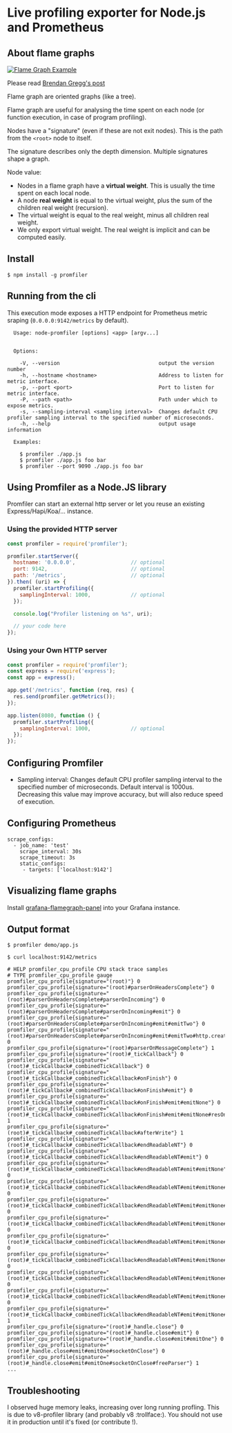 # Live profiling exporter for Node.js and Prometheus

## About flame graphs

[![Flame Graph Example](https://media.giphy.com/media/l41JMjBaxrZw1bqpi/giphy.gif)](http://spiermar.github.io/d3-flame-graph/)

Please read [Brendan Gregg's post](http://www.brendangregg.com/flamegraphs.html)

Flame graph are oriented graphs (like a tree).

Flame graph are useful for analysing the time spent on each node (or function execution, in case of program profiling).

Nodes have a "signature" (even if these are not exit nodes). This is the path from the `<root>` node to itself.

The signature describes only the depth dimension. Multiple signatures shape a graph.

Node value:
- Nodes in a flame graph have a **virtual weight**. This is usually the time spent on each local node.
- A node **real weight** is equal to the virtual weight, plus the sum of the children real weight (recursion).
- The virtual weight is equal to the real weight, minus all children real weight.
- We only export virtual weight. The real weight is implicit and can be computed easily.

## Install

```
$ npm install -g promfiler
```

## Running from the cli

This execution mode exposes a HTTP endpoint for Prometheus metric sraping (`0.0.0.0:9142/metrics` by default).

```
  Usage: node-promfiler [options] <app> [argv...]


  Options:

    -V, --version                                output the version number
    -h, --hostname <hostname>                    Address to listen for metric interface.
    -p, --port <port>                            Port to listen for metric interface.
    -P, --path <path>                            Path under which to expose metrics.
    -s, --sampling-interval <sampling interval>  Changes default CPU profiler sampling interval to the specified number of microseconds.
    -h, --help                                   output usage information

  Examples:

    $ promfiler ./app.js
    $ promfiler ./app.js foo bar
    $ promfiler --port 9090 ./app.js foo bar
```

## Using Promfiler as a Node.JS library

Promfiler can start an external http server or let you reuse an existing Express/Hapi/Koa/... instance.

### Using the provided HTTP server

```js
const promfiler = require('promfiler');

promfiler.startServer({
  hostname: '0.0.0.0',                  // optional
  port: 9142,                           // optional
  path: '/metrics',                     // optional
}).then( (uri) => {
  promfiler.startProfiling({
    samplingInterval: 1000,             // optional
  });

  console.log("Profiler listening on %s", uri);

  // your code here
});
```

### Using your Own HTTP server

```js
const promfiler = require('promfiler');
const express = require('express');
const app = express();

app.get('/metrics', function (req, res) {
  res.send(promfiler.getMetrics());
});

app.listen(8080, function () {
  promfiler.startProfiling({
    samplingInterval: 1000,             // optional
  });
});
```

## Configuring Promfiler

- Sampling interval: Changes default CPU profiler sampling interval to the specified number of microseconds. Default interval is 1000us. Decreasing this value may improve accuracy, but will also reduce speed of execution.

## Configuring Prometheus

```
scrape_configs:
  - job_name: 'test'
    scrape_interval: 30s
    scrape_timeout: 3s
    static_configs:
     - targets: ['localhost:9142']
```

## Visualizing flame graphs

Install [grafana-flamegraph-panel](https://github.com/samber/grafana-flamegraph-panel) into your Grafana instance.

## Output format

```
$ promfiler demo/app.js

$ curl localhost:9142/metrics
```

```
# HELP promfiler_cpu_profile CPU stack trace samples
# TYPE promfiler_cpu_profile gauge
promfiler_cpu_profile{signature="(root)"} 0
promfiler_cpu_profile{signature="(root)#parserOnHeadersComplete"} 0
promfiler_cpu_profile{signature="(root)#parserOnHeadersComplete#parserOnIncoming"} 0
promfiler_cpu_profile{signature="(root)#parserOnHeadersComplete#parserOnIncoming#emit"} 0
promfiler_cpu_profile{signature="(root)#parserOnHeadersComplete#parserOnIncoming#emit#emitTwo"} 0
promfiler_cpu_profile{signature="(root)#parserOnHeadersComplete#parserOnIncoming#emit#emitTwo#http.createServer"} 0
promfiler_cpu_profile{signature="(root)#parserOnMessageComplete"} 1
promfiler_cpu_profile{signature="(root)#_tickCallback"} 0
promfiler_cpu_profile{signature="(root)#_tickCallback#_combinedTickCallback"} 0
promfiler_cpu_profile{signature="(root)#_tickCallback#_combinedTickCallback#onFinish"} 0
promfiler_cpu_profile{signature="(root)#_tickCallback#_combinedTickCallback#onFinish#emit"} 0
promfiler_cpu_profile{signature="(root)#_tickCallback#_combinedTickCallback#onFinish#emit#emitNone"} 0
promfiler_cpu_profile{signature="(root)#_tickCallback#_combinedTickCallback#onFinish#emit#emitNone#resOnFinish"} 1
promfiler_cpu_profile{signature="(root)#_tickCallback#_combinedTickCallback#afterWrite"} 1
promfiler_cpu_profile{signature="(root)#_tickCallback#_combinedTickCallback#endReadableNT"} 0
promfiler_cpu_profile{signature="(root)#_tickCallback#_combinedTickCallback#endReadableNT#emit"} 0
promfiler_cpu_profile{signature="(root)#_tickCallback#_combinedTickCallback#endReadableNT#emit#emitNone"} 0
promfiler_cpu_profile{signature="(root)#_tickCallback#_combinedTickCallback#endReadableNT#emit#emitNone#socketOnEnd"} 0
promfiler_cpu_profile{signature="(root)#_tickCallback#_combinedTickCallback#endReadableNT#emit#emitNone#socketOnEnd#Socket.end"} 0
promfiler_cpu_profile{signature="(root)#_tickCallback#_combinedTickCallback#endReadableNT#emit#emitNone#socketOnEnd#Socket.end#Writable.end"} 0
promfiler_cpu_profile{signature="(root)#_tickCallback#_combinedTickCallback#endReadableNT#emit#emitNone#socketOnEnd#Socket.end#Writable.end#endWritable"} 0
promfiler_cpu_profile{signature="(root)#_tickCallback#_combinedTickCallback#endReadableNT#emit#emitNone#socketOnEnd#Socket.end#Writable.end#endWritable#finishMaybe"} 0
promfiler_cpu_profile{signature="(root)#_tickCallback#_combinedTickCallback#endReadableNT#emit#emitNone#socketOnEnd#Socket.end#Writable.end#endWritable#finishMaybe#emit"} 0
promfiler_cpu_profile{signature="(root)#_tickCallback#_combinedTickCallback#endReadableNT#emit#emitNone#socketOnEnd#Socket.end#Writable.end#endWritable#finishMaybe#emit#emitNone"} 0
promfiler_cpu_profile{signature="(root)#_tickCallback#_combinedTickCallback#endReadableNT#emit#emitNone#socketOnEnd#Socket.end#Writable.end#endWritable#finishMaybe#emit#emitNone#onSocketFinish"} 1
promfiler_cpu_profile{signature="(root)#_handle.close"} 0
promfiler_cpu_profile{signature="(root)#_handle.close#emit"} 0
promfiler_cpu_profile{signature="(root)#_handle.close#emit#emitOne"} 0
promfiler_cpu_profile{signature="(root)#_handle.close#emit#emitOne#socketOnClose"} 0
promfiler_cpu_profile{signature="(root)#_handle.close#emit#emitOne#socketOnClose#freeParser"} 1
...
```

## Troubleshooting

I observed huge memory leaks, increasing over long running profling. This is due to v8-profiler library (and probably v8 :trollface:). You should not use it in production until it's fixed (or contribute !).
